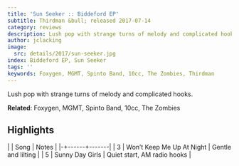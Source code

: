```yaml
---
title: 'Sun Seeker :: Biddeford EP'
subtitle: Thirdman &bull; released 2017-07-14
category: reviews
description: Lush pop with strange turns of melody and complicated hooks.
author: jclacking
image:
  src: details/2017/sun-seeker.jpg
index: Biddeford EP, Sun Seeker
tags: ''
keywords: Foxygen, MGMT, Spinto Band, 10cc, The Zombies, Thirdman
---
```

Lush pop with strange turns of melody and complicated hooks.<!--more-->

**Related**: Foxygen, MGMT, Spinto Band, 10cc, The Zombies

## Highlights

| | Song | Notes |
|-+------+-------|
| 3 | Won’t Keep Me Up At Night | Gentle and lilting |
| 5 | Sunny Day Girls | Quiet start, AM radio hooks |

